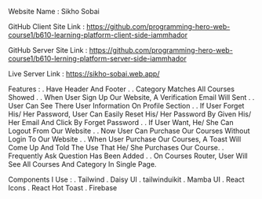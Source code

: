 Website Name : Sikho Sobai

GitHub Client Site Link :
https://github.com/programming-hero-web-course1/b610-learning-platform-client-side-iammhador

GitHub Server Site Link : https://github.com/programming-hero-web-course1/b610-lerning-platform-server-side-iammhador

Live Server Link : https://sikho-sobai.web.app/

Features :
. Have Header And Footer .
. Category Matches All Courses Showed .
. When User Sign Up Our Website, A Verification Email Will Sent .
. User Can See There User Information On Profile Section .
. If User Forget His/ Her Password, User Can Easily Reset His/ Her Password By Given His/ Her Email And Click By Forget Password .
. If User Want, He/ She Can Logout From Our Website .
. Now User Can Purchase Our Courses Without Login To Our Website .
. When User Purchase Our Courses, A Toast Will Come Up And Told The Use That He/ She Purchases Our Course.
. Frequently Ask Question Has Been Added .
. On Courses Router, User Will See All Courses And Category In Single Page.

Components I Use :
. Tailwind
. Daisy UI
. tailwinduikit
. Mamba UI
. React Icons
. React Hot Toast
. Firebase
